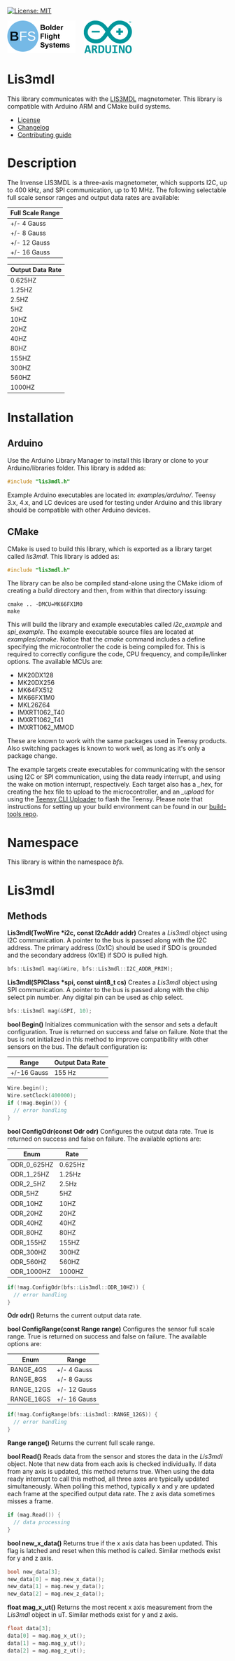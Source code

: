 [![License: MIT](https://img.shields.io/badge/License-MIT-yellow.svg)](https://opensource.org/licenses/MIT)

![Bolder Flight Systems Logo](img/logo-words_75.png) &nbsp; &nbsp; ![Arduino Logo](img/arduino_logo_75.png)

# Lis3mdl
This library communicates with the [LIS3MDL](https://www.st.com/en/mems-and-sensors/lis3mdl.html) magnetometer. This library is compatible with Arduino ARM and CMake build systems.
   * [License](LICENSE.md)
   * [Changelog](CHANGELOG.md)
   * [Contributing guide](CONTRIBUTING.md)

# Description
The Invense LIS3MDL is a three-axis magnetometer, which supports I2C, up to 400 kHz, and SPI communication, up to 10 MHz. The following selectable full scale sensor ranges and output data rates are available:

| Full Scale Range |
| --- |
| +/- 4 Gauss |
| +/- 8 Gauss |
| +/- 12 Gauss |
| +/- 16 Gauss |

| Output Data Rate |
| --- |
| 0.625HZ |
| 1.25HZ |
| 2.5HZ |
| 5HZ |
| 10HZ |
| 20HZ |
| 40HZ |
| 80HZ |
| 155HZ |
| 300HZ |
| 560HZ |
| 1000HZ |

# Installation

## Arduino
Use the Arduino Library Manager to install this library or clone to your Arduino/libraries folder. This library is added as:

```C++
#include "lis3mdl.h"
```

Example Arduino executables are located in: *examples/arduino/*. Teensy 3.x, 4.x, and LC devices are used for testing under Arduino and this library should be compatible with other Arduino devices.

## CMake
CMake is used to build this library, which is exported as a library target called *lis3mdl*. This library is added as:

```C++
#include "lis3mdl.h"
```

The library can be also be compiled stand-alone using the CMake idiom of creating a *build* directory and then, from within that directory issuing:

```
cmake .. -DMCU=MK66FX1M0
make
```

This will build the library and example executables called *i2c_example* and *spi_example*. The example executable source files are located at *examples/cmake*. Notice that the *cmake* command includes a define specifying the microcontroller the code is being compiled for. This is required to correctly configure the code, CPU frequency, and compile/linker options. The available MCUs are:
   * MK20DX128
   * MK20DX256
   * MK64FX512
   * MK66FX1M0
   * MKL26Z64
   * IMXRT1062_T40
   * IMXRT1062_T41
   * IMXRT1062_MMOD

These are known to work with the same packages used in Teensy products. Also switching packages is known to work well, as long as it's only a package change.

The example targets create executables for communicating with the sensor using I2C or SPI communication, using the data ready interrupt, and using the wake on motion interrupt, respectively. Each target also has a *_hex*, for creating the hex file to upload to the microcontroller, and an *_upload* for using the [Teensy CLI Uploader](https://www.pjrc.com/teensy/loader_cli.html) to flash the Teensy. Please note that instructions for setting up your build environment can be found in our [build-tools repo](https://github.com/bolderflight/build-tools).

# Namespace
This library is within the namespace *bfs*.

# Lis3mdl

## Methods

**Lis3mdl(TwoWire &ast;i2c, const I2cAddr addr)** Creates a *Lis3mdl* object using I2C communication. A pointer to the bus is passed along with the I2C address. The primary address (0x1C) should be used if SDO is grounded and the secondary address (0x1E) if SDO is pulled high.

```C++
bfs::Lis3mdl mag(&Wire, bfs::Lis3mdl::I2C_ADDR_PRIM);
```

**Lis3mdl(SPIClass &ast;spi, const uint8_t cs)** Creates a *Lis3mdl* object using SPI communication. A pointer to the bus is passed along with the chip select pin number. Any digital pin can be used as chip select.

```C++
bfs::Lis3mdl mag(&SPI, 10);
```

**bool Begin()** Initializes communication with the sensor and sets a default configuration. True is returned on success and false on failure. Note that the bus is not initialized in this method to improve compatibility with other sensors on the bus. The default configuration is:

| Range | Output Data Rate |
| --- | --- |
| +/-16 Gauss | 155 Hz |

```C++
Wire.begin();
Wire.setClock(400000);
if (!mag.Begin()) {
  // error handling
}
```

**bool ConfigOdr(const Odr odr)** Configures the output data rate. True is returned on success and false on failure. The available options are:

| Enum | Rate |
| --- | --- |
| ODR_0_625HZ | 0.625Hz |
| ODR_1_25HZ | 1.25Hz |
| ODR_2_5HZ | 2.5Hz |
| ODR_5HZ | 5HZ |
| ODR_10HZ | 10HZ |
| ODR_20HZ | 20HZ |
| ODR_40HZ | 40HZ |
| ODR_80HZ | 80HZ |
| ODR_155HZ | 155HZ |
| ODR_300HZ | 300HZ |
| ODR_560HZ | 560HZ |
| ODR_1000HZ | 1000HZ |

```C++
if(!mag.ConfigOdr(bfs::Lis3mdl::ODR_10HZ)) {
  // error handling
}
```

**Odr odr()** Returns the current output data rate.

**bool ConfigRange(const Range range)** Configures the sensor full scale range. True is returned on success and false on failure. The available options are:

| Enum | Range |
| --- | --- |
| RANGE_4GS | +/- 4 Gauss |
| RANGE_8GS | +/- 8 Gauss |
| RANGE_12GS | +/- 12 Gauss |
| RANGE_16GS | +/- 16 Gauss |

```C++
if(!mag.ConfigRange(bfs::Lis3mdl::RANGE_12GS)) {
  // error handling
}
```

**Range range()** Returns the current full scale range.

**bool Read()** Reads data from the sensor and stores the data in the *Lis3mdl* object. Note that new data from each axis is checked individually. If data from any axis is updated, this method returns true. When using the data ready interrupt to call this method, all three axes are typically updated simultaneously. When polling this method, typically x and y are updated each frame at the specified output data rate. The z axis data sometimes misses a frame.

```C++
if (mag.Read()) {
  // data processing
}
```

**bool new_x_data()** Returns true if the x axis data has been updated. This flag is latched and reset when this method is called. Similar methods exist for y and z axis.

```C++
bool new_data[3];
new_data[0] = mag.new_x_data();
new_data[1] = mag.new_y_data();
new_data[2] = mag.new_z_data();
```

**float mag_x_ut()** Returns the most recent x axis measurement from the *Lis3mdl* object in uT. Similar methods exist for y and z axis.

```C++
float data[3];
data[0] = mag.mag_x_ut();
data[1] = mag.mag_y_ut();
data[2] = mag.mag_z_ut();
```
